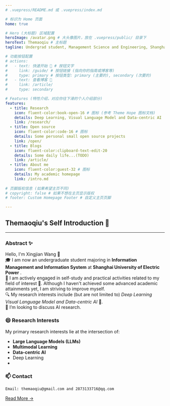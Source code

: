 ```yaml
---
# .vuepress/README.md 或 .vuepress/index.md

# 标识为 Home 页面
home: true

# Hero (大标题) 区域配置
heroImage: /avatar.png # 大头像图片，放在 .vuepress/public/ 目录下
heroText: Themaoqiu # 主标题
tagline: Undergrad student, Management Science and Engineering, Shanghai University of Electric Power # 副标题

# 功能按钮配置
# actions:
#   - text: 快速开始 🚀 # 按钮文字
#     link: /guide/ # 按钮链接 (指向你的指南或博客等)
#     type: primary # 按钮类型: primary (主要的), secondary (次要的)
#   - text: 查看博客 📄
#     link: /article/
#     type: secondary

# Features (特性介绍，对应你往下滑的个人介绍部分)
features:
  - title: Research
    icon: fluent-color:book-open-16 # 图标 (参考 Theme Hope 图标文档)
    details: Deep Learning, Visual Language Model and Data-centric AI
    link: /research/
  - title: Open source
    icon: fluent-color:code-16 # 图标
    details: Some personal small open source projects
    link: /open/
  - title: Blogs
    icon: fluent-color:clipboard-text-edit-20
    details: Some daily life...(TODO)
    link: /article/
  - title: About me
    icon: fluent-color:guest-32 # 图标
    details: My academic homepage
    link: /intro.md
  
# 页脚版权信息 (如果希望主页不同)
# copyright: false # 如果不想在主页显示版权
# footer: Custom Homepage Footer # 自定义主页页脚

---
```


## Themaoqiu's Self Introduction 🌟
--- 
### Abstract ✨  
Hello, I'm Xingjian Wang 👋  
🎓 I am now an undergraduate student majoring in **Information Management and Information System** at **Shanghai University of Electric Power** .  
💪 I am actively engaged in self-study and practical activities related to my field of interest 🚀. Although I haven't achieved some advanced academic attainments yet, I am striving to improve myself.  
🔍 My research interests include (but are not limited to) *Deep Learning Visual Language Model and Data-centric AI* 🤖.  
👯 I’m looking to discuss AI research.

### 😄 Research Interests

My primary research interests lie at the intersection of:
-   **Large Language Models (LLMs)**
-   **Multimodal Learning**
-   **Data-centric AI**
-   Deep Learning
-   
### 📫 Contact
    Email: themaoqiu@gmail.com and 2873133716@qq.com

[Read More →](/intro.md) 